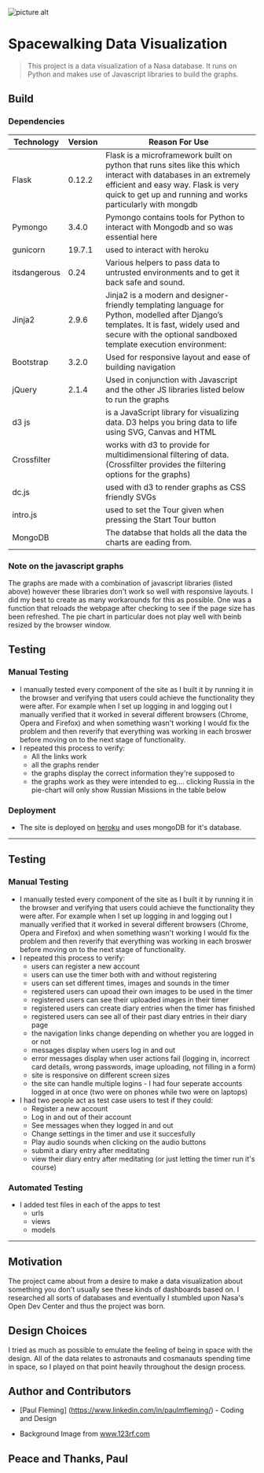 ![picture alt](https://s3-eu-west-1.amazonaws.com/imom-assets/media/myimages/spacelogo.png)

# Spacewalking Data Visualization

> This project is a data visualization of a Nasa database.
> It runs on Python and makes use of Javascript libraries
> to build the graphs.

## Build

### Dependencies
Technology | Version | Reason For Use
--------- | --------| ------------------
Flask | 0.12.2 | Flask is a microframework built on python that runs sites like this which interact with databases in an extremely efficient and easy way. Flask is very quick to get up and running and works particularly with mongdb
Pymongo | 3.4.0 | Pymongo contains tools for Python to interact with Mongodb and so was essential here
gunicorn | 19.7.1 | used to interact with heroku 
itsdangerous | 0.24 | Various helpers to pass data to untrusted environments and to get it back safe and sound.
Jinja2 | 2.9.6 | Jinja2 is a modern and designer-friendly templating language for Python, modelled after Django’s templates. It is fast, widely used and secure with the optional sandboxed template execution environment:
Bootstrap | 3.2.0 | Used for responsive layout and ease of building navigation
jQuery | 2.1.4 | Used in conjunction with Javascript and the other JS libraries listed below to run the graphs
d3 js | | is a JavaScript library for visualizing data. D3 helps you bring data to life using SVG, Canvas and HTML
Crossfilter | | works with d3 to provide for multidimensional filtering of data. (Crossfilter provides the filtering options for the graphs)
dc.js | | used with d3 to render graphs as CSS friendly SVGs
intro.js | | used to set the Tour given when pressing the Start Tour button
MongoDB | | The databse that holds all the data the charts are eading from.

### Note on the javascript graphs
The graphs are made with a combination of javascript libraries (listed above) however these libraries don't work so well with responsive layouts. I did my best to create as many workarounds for this as possible. One was a function that reloads the webpage after checking to see if the page size has been refreshed. The pie chart in particular does not play well with beinb resized by the browser window.


## Testing

### Manual Testing
* I manually tested every component of the site as I built it by running it in the browser and verifying that users could achieve the functionality they were after. For example when I set up logging in and logging out I manually verified that it worked in several different browsers (Chrome, Opera and Firefox) and when something wasn't working I would fix the problem and then reverify that everything was working in each broswer before moving on to the next stage of functionality. 
* I repeated this process to verify:
    * All the links work 
    * all the graphs render
    * the graphs display the correct information they're supposed to
    * the graphs work as they were intended to eg.... clicking Russia in the pie-chart will only show Russian Missions in the table below

### Deployment
* The site is deployed on [heroku](www.heroku.com) and uses mongoDB for it's database.

------------------------------

## Testing

### Manual Testing
* I manually tested every component of the site as I built it by running it in the browser and verifying that users could achieve the functionality they were after. For example when I set up logging in and logging out I manually verified that it worked in several different browsers (Chrome, Opera and Firefox) and when something wasn't working I would fix the problem and then reverify that everything was working in each broswer before moving on to the next stage of functionality. 
* I repeated this process to verify:
   * users can register a new account
   * users can use the timer both with and without registering
   * users can set different times, images and sounds in the timer
   * registered users can upoad their own images to be used in the timer
   * registered users can see their uploaded images in their timer
   * registered users can create diary entries when the timer has finished
   * registered users can see all of their past diary entries in their diary page
   * the navigation links change depending on whether you are logged in or not
   * messages display when users log in and out
   * error messages display when user actions fail (logging in, incorrect card details, wrong passwords, image uploading, not filling in a form)
   * site is responsive on different screen sizes
   * the site can handle multiple logins - I had four seperate accounts logged in at once (two were on phones while two were on laptops)
* I had two people act as test case users to test if they could:
    * Register a new account
    * Log in and out of their account
    * See messages when they logged in and out
    * Change settings in the timer and use it succesfully
    * Play audio sounds when clicking on the audio buttons
    * submit a diary entry after meditating
    * view their diary entry after meditating (or just letting the timer run it's course)

### Automated Testing
* I added test files in each of the apps to test
    * urls
    * views
    * models



-----------------------------

## Motivation
The project came about from a desire to make a data visualization about something you don't
usually see these kinds of dashboards based on. I researched all sorts of databases and eventually
I stumbled upon Nasa's Open Dev Center and thus the project was born.

## Design Choices
I tried as much as possible to emulate the feeling of being in space with the design. All of the 
data relates to astronauts and cosmanauts spending time in space, so I played on that point 
heavily throughout the design process. 

## Author and Contributors
* [Paul Fleming] (https://www.linkedin.com/in/paulmfleming/) - Coding and Design

* Background Image from www.123rf.com

## Peace and Thanks, Paul
